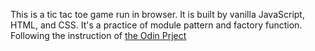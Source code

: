 This is a tic tac toe game run in browser. It is built by vanilla JavaScript, HTML, and CSS. It's a practice of module pattern and factory function.
Following the instruction of [the Odin Prject](https://www.theodinproject.com/paths/full-stack-javascript/courses/javascript/lessons/tic-tac-toe)
